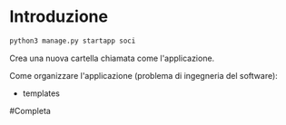 # Introduzione
```bash
python3 manage.py startapp soci
```

Crea una nuova cartella chiamata come l'applicazione.

Come organizzare l'applicazione (problema di ingegneria del software):
- templates

#Completa 